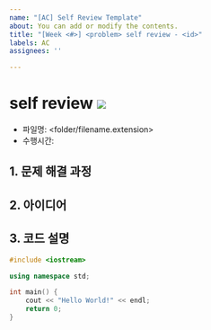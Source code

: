```yaml
---
name: "[AC] Self Review Template"
about: You can add or modify the contents.
title: "[Week <#>] <problem> self review - <id>"
labels: AC
assignees: ''

---
```


# <problem> self review ![](https://img.shields.io/badge/-AC-%2319e03f)
- 파일명: <folder/filename.extension>
- 수행시간: <ms>

## 1. 문제 해결 과정
<your struggles>

## 2. 아이디어
<your idea to solve>

## 3. 코드 설명
```cpp
#include <iostream>

using namespace std;

int main() {
    cout << "Hello World!" << endl;
    return 0;
}
```
<your explanation about the code>
